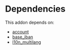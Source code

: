 # Dependencies

This addon depends on:

- [account](../../odoo-bringout-oca-ocb-account)
- [base_iban](../../odoo-bringout-oca-ocb-base_iban)
- [l10n_multilang](../../odoo-bringout-oca-ocb-l10n_multilang)
